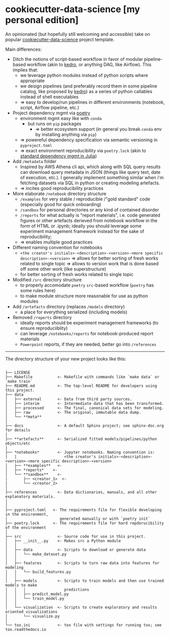 # cookiecutter-data-science [my personal edition]

An opinionated (but hopefully still welcoming and accessible) take on popular [cookiecutter-data-science](https://github.com/drivendata/cookiecutter-data-science) project template.

Main differences:
- Ditch the notions of script-based workflow in favor of modular pipeline-based workflow (akin to [kedro](https://github.com/kedro-org/kedro), or anything DAG, like Airflow). This implies that:
  - we leverage python modules instead of python scripts where appropriate
  - we design pipelines (and preferably record them in some pipeline catalog, like proposed by [kedro](https://github.com/kedro-org/kedro)) as a series of python callables instead of shell executables
  - => easy to develop/run pipelines in different environments (notebook, script, Airflow pipeline, etc.) 
- Project dependency mgmt via [poetry](https://github.com/python-poetry/poetry)
  - environment mgmt easy like with `conda`
    - but runs on `pip` packages
      - => better ecosystem support (in general you break `conda` env by installing anything via `pip`)
  - => powereful dependency specification via semantic versioning in `pyproject.toml`
  - => exact environment reproducibility via `poetry.lock` (akin to [standard dependency mgmt in Julia](https://docs.julialang.org/en/v1/stdlib/Pkg/))
- Add `/metadata` folder
  - Inspired by AWS Athena cli api, which along with SQL query results can download query metadata in JSON (things like query text, date of execution, etc.). I generally implement something similar when i'm fetching datasets via SQL in python or creating modeling artefacts.
  - => incites good reproducibility practices
- More elaborate `/notebook` directory structure 
  - `/examples` for very stable / reproducible /"gold standard" code (especially good for quick onboarding)
  - `/sandbox` for personal directories or any kind of contained disorder
  - `/reports` for what actually is "report materials", i.e. code generated figures or other artefacts derieved from notebook workflow in the form of HTML or .ipynb; ideally you should leverage some experiment management framework instead for the sake of reproducibility; 
  - => enables multiple good practices
- Different naming convention for notebooks
  - `<the creator's initials>-<description>-<version>-<more specific description>-<version>`
    => allows for better sorting of fresh works related to single topic
    => allows to version work that is done based off some other work (like superstructure)
  - for better sorting of fresh works related to single topic
- Modified `/src` directory structure 
  - to properly accomodate `poetry` `src`-based workflow (`poetry` has some rules here)
  - to make module structure more reasonable for use as python modules
- Add `/artefacts` directory (replaces `/models` directory)
  - a place for everything serialized (including models)
- Removed `/reports` directory
  - ideally reports should be experiment management frameworks (to ensure reproduciiblity)
  - can leverage `/notebooks/reports` for notebook-produced report materials
  - `Powerpoint` reports, if they are needed, better go into `/references`

---
The directory structure of your new project looks like this:
```

├── LICENSE
├── Makefile           <- Makefile with commands like `make data` or `make train`
├── README.md          <- The top-level README for developers using this project.
├── data
│   ├── external       <- Data from third party sources.
│   ├── interim        <- Intermediate data that has been transformed.
│   ├── processed      <- The final, canonical data sets for modeling.
│   ├── raw            <- The original, immutable data dump.
│   └── **meta**
│
├── docs               <- A default Sphinx project; see sphinx-doc.org for details
│
├── **artefacts**      <- Serialized fitted models/pipelines/python objects/etc
│
├── *notebooks*        <- Jupyter notebooks. Naming convention is: 
│   |                     <the creator's initials>-<description>-<version>-<more specific description>-<version>
│   ├── **examples**   <- 
│   ├── *reports*    <- 
│   └── **sandbox**    <-
|       ├── <creator_1>  <-
|       └── <creator_2>
│
├── references         <- Data dictionaries, manuals, and all other explanatory materials.
│
│
├── pyproject.toml   <- The requirements file for flexible developing in the environment,
│                       generated manually or with `poetry init`
├── poetry.lock      <- The requirements file for hard repdorucibility of the environment
│
├── src                <- Source code for use in this project.
│   ├── __init__.py    <- Makes src a Python module
│   │
│   ├── data           <- Scripts to download or generate data
│   │   └── make_dataset.py
│   │
│   ├── features       <- Scripts to turn raw data into features for modeling
│   │   └── build_features.py
│   │
│   ├── models         <- Scripts to train models and then use trained models to make
│   │   │                 predictions
│   │   ├── predict_model.py
│   │   └── train_model.py
│   │
│   └── visualization  <- Scripts to create exploratory and results oriented visualizations
│       └── visualize.py
│
└── tox.ini            <- tox file with settings for running tox; see tox.readthedocs.io
```
